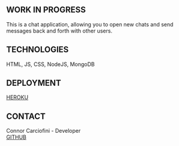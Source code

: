## WORK IN PROGRESS
This is a chat application, allowing you to open new chats and send messages back and forth with other users.

## TECHNOLOGIES
HTML, JS, CSS, NodeJS, MongoDB

## DEPLOYMENT
[HEROKU]('https://inf-mac-chat-app.herokuapp.com/')

## CONTACT
Connor Carciofini - Developer  
[GITHUB]('https://github.com/infinity-machine')